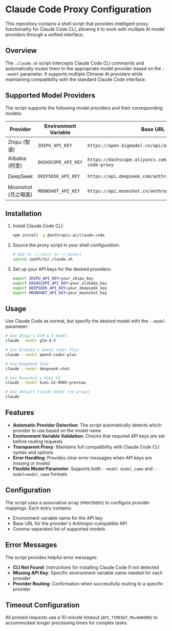 # Claude Code Proxy Configuration

This repository contains a shell script that provides intelligent proxy functionality for Claude Code CLI, allowing it to work with multiple AI model providers through a unified interface.

## Overview

The `.claude.sh` script intercepts Claude Code CLI commands and automatically routes them to the appropriate model provider based on the `--model` parameter. It supports multiple Chinese AI providers while maintaining compatibility with the standard Claude Code interface.

## Supported Model Providers

The script supports the following model providers and their corresponding models:

| Provider | Environment Variable | Base URL | Supported Models |
|----------|---------------------|----------|------------------|
| Zhipu (智谱) | `ZHIPU_API_KEY` | `https://open.bigmodel.cn/api/anthropic` | `glm-4.5` |
| Alibaba (阿里) | `DASHSCOPE_API_KEY` | `https://dashscope.aliyuncs.com/api/v2/apps/claude-code-proxy` | `qwen3-coder-plus` |
| DeepSeek | `DEEPSEEK_API_KEY` | `https://api.deepseek.com/anthropic` | `deepseek-chat` |
| Moonshot (月之暗面) | `MOONSHOT_API_KEY` | `https://api.moonshot.cn/anthropic` | `kimi-k2-0905-preview` |

## Installation

1. Install Claude Code CLI:
   ```bash
   npm install -g @anthropic-ai/claude-code
   ```

2. Source the proxy script in your shell configuration:
   ```bash
   # Add to ~/.zshrc or ~/.bashrc
   source /path/to/.claude.sh
   ```

3. Set up your API keys for the desired providers:
   ```bash
   export ZHIPU_API_KEY=your_zhipu_key
   export DASHSCOPE_API_KEY=your_alibaba_key
   export DEEPSEEK_API_KEY=your_deepseek_key
   export MOONSHOT_API_KEY=your_moonshot_key
   ```

## Usage

Use Claude Code as normal, but specify the desired model with the `--model` parameter:

```bash
# Use Zhipu's GLM-4.5 model
claude --model glm-4.5

# Use Alibaba's Qwen3 Coder Plus
claude --model qwen3-coder-plus

# Use DeepSeek Chat
claude --model deepseek-chat

# Use Moonshot's Kimi K2
claude --model kimi-k2-0905-preview

# Use default Claude model (no proxy)
claude
```

## Features

- **Automatic Provider Detection**: The script automatically detects which provider to use based on the model name
- **Environment Variable Validation**: Checks that required API keys are set before routing requests
- **Transparent Proxy**: Maintains full compatibility with Claude Code CLI syntax and options
- **Error Handling**: Provides clear error messages when API keys are missing or invalid
- **Flexible Model Parameter**: Supports both `--model model_name` and `--model=model_name` formats

## Configuration

The script uses a associative array (`PROVIDERS`) to configure provider mappings. Each entry contains:
- Environment variable name for the API key
- Base URL for the provider's Anthropic-compatible API
- Comma-separated list of supported models

## Error Messages

The script provides helpful error messages:
- **CLI Not Found**: Instructions for installing Claude Code if not detected
- **Missing API Key**: Specific environment variable name needed for each provider
- **Provider Routing**: Confirmation when successfully routing to a specific provider

## Timeout Configuration

All proxied requests use a 10-minute timeout (`API_TIMEOUT_MS=600000`) to accommodate longer processing times for complex tasks.
